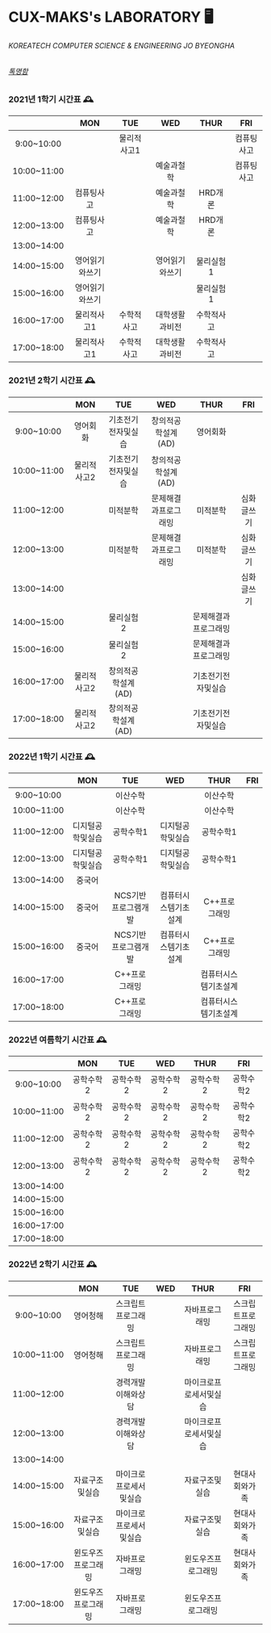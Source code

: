 # CUX-MAKS's LABORATORY 🖥

###### KOREATECH COMPUTER SCIENCE & ENGINEERING JO BYEONGHA
###### [톡명함](https://namecard.kakao.com/jomu)

### 2021년 1학기 시간표 🕰

|             | MON | TUE | WED | THUR | FRI |
|:-------------:|:-----:|:-----:|:-----:|:------:|:-----:|
| 9:00~10:00  |     |물리적사고1|     |      |컴퓨팅사고|
| 10:00~11:00 |     |     |예술과철학|      |컴퓨팅사고|
| 11:00~12:00 |컴퓨팅사고|     |예술과철학|HRD개론|     |
| 12:00~13:00 |컴퓨팅사고|     |예술과철학|HRD개론|     |
| 13:00~14:00 |     |     |     |      |     |
| 14:00~15:00 |영어읽기와쓰기|     |영어읽기와쓰기|물리실험1|     |
| 15:00~16:00 |영어읽기와쓰기|     |     |물리실험1|     |
| 16:00~17:00 |물리적사고1|수학적사고|대학생활과비전|수학적사고|     |
| 17:00~18:00 |물리적사고1|수학적사고|대학생활과비전|수학적사고|     |

### 2021년 2학기 시간표 🕰

|             | MON | TUE | WED | THUR | FRI |
|:-------------:|:-----:|:-----:|:-----:|:------:|:-----:|
| 9:00~10:00  |영어회화|기초전기전자및실습|창의적공학설계(AD)|영어회화|     |
| 10:00~11:00 |물리적사고2|기초전기전자및실습|창의적공학설계(AD)|     |     |
| 11:00~12:00 |     |미적분학|문제해결과프로그래밍|미적분학|심화글쓰기|
| 12:00~13:00 |     |미적분학|문제해결과프로그래밍|미적분학|심화글쓰기|
| 13:00~14:00 |     |     |     |     |심화글쓰기|
| 14:00~15:00 |     |물리실험2|     |문제해결과프로그래밍|     |
| 15:00~16:00 |     |물리실험2|     |문제해결과프로그래밍|     |
| 16:00~17:00 |물리적사고2|창의적공학설계(AD)|     |기초전기전자및실습|     |
| 17:00~18:00 |물리적사고2|창의적공학설계(AD)|     |기초전기전자및실습|     |

### 2022년 1학기 시간표 🕰

|             | MON | TUE | WED | THUR | FRI |
|:-------------:|:-----:|:-----:|:-----:|:------:|:-----:|
| 9:00~10:00  |     |이산수학|     |이산수학|     |
| 10:00~11:00 |     |이산수학|     |이산수학|     |
| 11:00~12:00 |디지털공학및실습|공학수학1|디지털공학및실습|공학수학1|     |
| 12:00~13:00 |디지털공학및실습|공학수학1|디지털공학및실습|공학수학1|     |
| 13:00~14:00 |중국어|     |     |     |     |
| 14:00~15:00 |중국어|NCS기반프로그램개발|컴퓨터시스템기초설계|C++프로그래밍|     |
| 15:00~16:00 |중국어|NCS기반프로그램개발|컴퓨터시스템기초설계|C++프로그래밍|     |
| 16:00~17:00 |     |C++프로그래밍|     |컴퓨터시스템기초설계|     |
| 17:00~18:00 |     |C++프로그래밍|     |컴퓨터시스템기초설계|     |

### 2022년 여름학기 시간표 🕰

|             | MON | TUE | WED | THUR | FRI |
|:-------------:|:-----:|:-----:|:-----:|:------:|:-----:|
| 9:00~10:00  |공학수학2|공학수학2|공학수학2|공학수학2|공학수학2|
| 10:00~11:00 |공학수학2|공학수학2|공학수학2|공학수학2|공학수학2|
| 11:00~12:00 |공학수학2|공학수학2|공학수학2|공학수학2|공학수학2|
| 12:00~13:00 |공학수학2|공학수학2|공학수학2|공학수학2|공학수학2|
| 13:00~14:00 |     |     |     |     |     |
| 14:00~15:00 |     |     |     |     |     |
| 15:00~16:00 |     |     |     |     |     |
| 16:00~17:00 |     |     |     |     |     |
| 17:00~18:00 |     |     |     |     |     |

### 2022년 2학기 시간표 🕰

|             | MON | TUE | WED | THUR | FRI |
|:-------------:|:-----:|:-----:|:-----:|:------:|:-----:|
| 9:00~10:00  |영어청해|스크립트프로그래밍|     |자바프로그래밍|스크립트프로그래밍|
| 10:00~11:00 |영어청해|스크립트프로그래밍|     |자바프로그래밍|스크립트프로그래밍|
| 11:00~12:00 |     |경력개발이해와상담|     |마이크로프로세서및실습|     |
| 12:00~13:00 |     |경력개발이해와상담|     |마이크로프로세서및실습|     |
| 13:00~14:00 |     |     |     |     |     |
| 14:00~15:00 |자료구조및실습|마이크로프로세서및실습|     |자료구조및실습|현대사회와가족|
| 15:00~16:00 |자료구조및실습|마이크로프로세서및실습|     |자료구조및실습|현대사회와가족|
| 16:00~17:00 |윈도우즈프로그래밍|자바프로그래밍|     |윈도우즈프로그래밍|현대사회와가족|
| 17:00~18:00 |윈도우즈프로그래밍|자바프로그래밍|     |윈도우즈프로그래밍|     |

